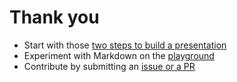 # Thank you

- Start with those [two steps to build a presentation](https://github.com/kbariotis/presentador#quick-start)
- Experiment with Markdown on the [playground](https://kbariotis.github.io/presentador/playground.html)
- Contribute by submitting an [issue or a PR](https://github.com/kbariotis/presentador/issues)
